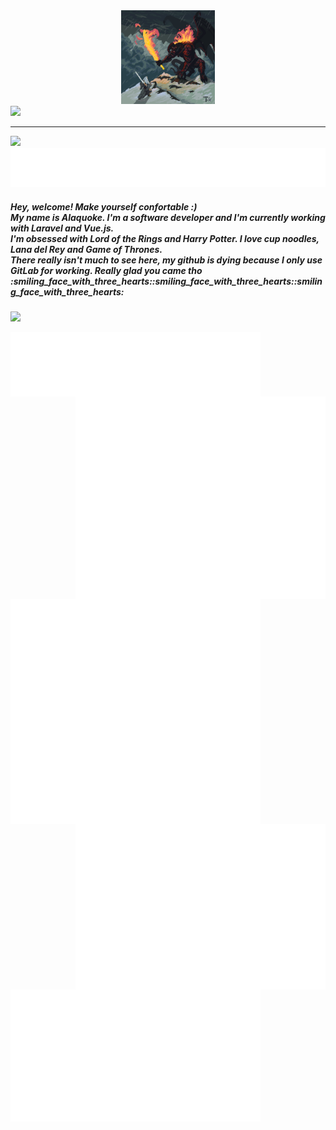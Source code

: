 <div align="center">
    <img width="150" src='balrog.gif'/>
</div>

<div align='left'>
    <img src='https://user-images.githubusercontent.com/88796071/225752409-1d2e13c8-3119-4e57-b8b9-73efe5b09928.gif'/>
    <hr>
    <img src="https://spotify-github-profile.kittinanx.com/api/view.svg?uid=31tuwi5m55cgkq47z6xfuy6c5sna&redirect=true][https://spotify-github-profile.kittinanx.com/api/view.svg?uid=31tuwi5m55cgkq47z6xfuy6c5sna&cover_image=true&theme=novatorem&show_offline=true&background_color=e3ccff&interchange=true&bar_color=ffa3ba&bar_color_cover=false"/>
    <img src='metrics.plugin.fortune.svg'/>
</div>

<div align='left'><h5>Hey, welcome! Make yourself confortable :)<br/> My name is Alaquoke. I'm a software developer and I'm currently working with Laravel and Vue.js.<br> I'm obsessed with Lord of the Rings and Harry Potter. I love cup noodles, Lana del Rey and Game of Thrones.<br/>There really isn't much to see here, my github is dying because I only use GitLab for working. Really glad you came tho :smiling_face_with_three_hearts::smiling_face_with_three_hearts::smiling_face_with_three_hearts: </h5>
<p align="left">
  <a href="https://skillicons.dev">
    <img src="https://skillicons.dev/icons?i=laravel,php,javascript,vue,vuetify,mysql,bootstrap,git" />
  </a>
</p>
 <img align='left' width="400" src='languages.svg'/>
<img align='right' width="400" src='metrics.plugin.achievements.compact.svg'/>
</div>
<div>
<img align='left' width="400" src='isocalendar.svg'/>
</div>
<div>
 <img align='left' width="400" src='metrics.plugin.activity.svg'/>
 <img align='right'  width="400" src='metrics.plugin.anilist.svg'/>
</div>
<div>
 <img align='left' width="400" src='metrics.plugin.code.svg'/>
</div>



